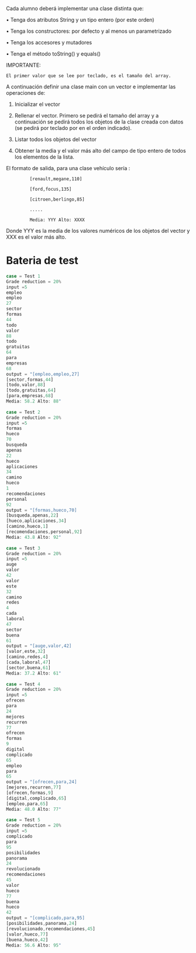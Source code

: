 Cada alumno deberá implementar una clase distinta que:

   • Tenga dos atributos String y un tipo entero (por este orden)

   • Tenga los constructores: por defecto y al menos un parametrizado

   • Tenga los accesores y mutadores

   • Tenga el método toString() y equals()

IMPORTANTE:

    El primer valor que se lee por teclado, es el tamaño del array.

A continuación definir una clase main con un vector e implementar las operaciones de:

   1. Inicializar el vector

   2. Rellenar el vector. Primero se pedirá el tamaño del array y a continuación se pedirá  todos los objetos de la clase creada con datos (se pedirá por teclado por en el orden indicado).

   3. Listar todos los objetos del vector

   4. Obtener la media y el valor más alto del campo de tipo entero de todos los elementos de la lista. 

El formato de salida, para una clase vehículo sería : 

             [renault,megane,110]

             [ford,focus,135]

             [citroen,berlingo,85]

             .....

             Media: YYY Alto: XXXX

Donde YYY es la media  de los valores numéricos de los objetos del vector y XXX es el valor más alto. 


# Bateria de test 

```javascript
case = Test 1
Grade reduction = 20%
input =5
empleo
empleo
27
sector
formas
44
todo
valor
88
todo
gratuitas
64
para
empresas
68
output = "[empleo,empleo,27]
[sector,formas,44]
[todo,valor,88]
[todo,gratuitas,64]
[para,empresas,68]
Media: 58.2 Alto: 88"
 
case = Test 2
Grade reduction = 20%
input =5
formas
hueco
70
busqueda
apenas
22
hueco
aplicaciones
34
camino
hueco
1
recomendaciones
personal
92
output = "[formas,hueco,70]
[busqueda,apenas,22]
[hueco,aplicaciones,34]
[camino,hueco,1]
[recomendaciones,personal,92]
Media: 43.8 Alto: 92"
 
case = Test 3
Grade reduction = 20%
input =5
auge
valor
42
valor
este
32
camino
redes
4
cada
laboral
47
sector
buena
61
output = "[auge,valor,42]
[valor,este,32]
[camino,redes,4]
[cada,laboral,47]
[sector,buena,61]
Media: 37.2 Alto: 61"
 
case = Test 4
Grade reduction = 20%
input =5
ofrecen
para
24
mejores
recurren
77
ofrecen
formas
9
digital
complicado
65
empleo
para
65
output = "[ofrecen,para,24]
[mejores,recurren,77]
[ofrecen,formas,9]
[digital,complicado,65]
[empleo,para,65]
Media: 48.0 Alto: 77"
 
case = Test 5
Grade reduction = 20%
input =5
complicado
para
95
posibilidades
panorama
24
revolucionado
recomendaciones
45
valor
hueco
77
buena
hueco
42
output = "[complicado,para,95]
[posibilidades,panorama,24]
[revolucionado,recomendaciones,45]
[valor,hueco,77]
[buena,hueco,42]
Media: 56.6 Alto: 95"
```
